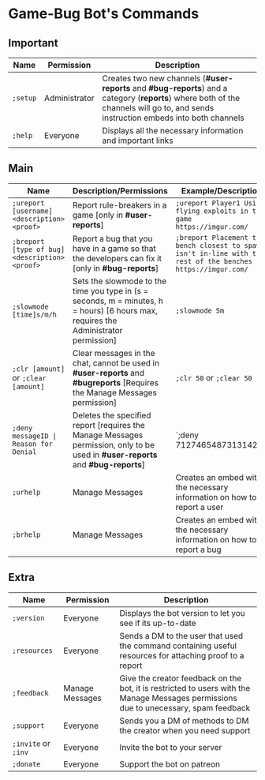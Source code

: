 # Game-Bug Bot's Commands

## Important

| Name | Permission | Description |
| --- | --- | --- |
| `;setup` | Administrator | Creates two new channels (**#user-reports** and **#bug-reports**) and a category (**reports**) where both of the channels will go to, and sends instruction embeds into both channels |
| `;help` | Everyone | Displays all the necessary information and important links |

## Main

| Name | Description/Permissions | Example/Description |
| --- | --- | --- |
| `;ureport [username] <description> <proof>` | Report rule-breakers in a game [only in **#user-reports**] | `;ureport Player1 Using flying exploits in the game https://imgur.com/` |
| `;breport [type of bug] <description> <proof>` | Report a bug that you have in a game so that the developers can fix it [only in **#bug-reports**] | `;breport Placement the bench closest to spawn isn't in-line with the rest of the benches https://imgur.com/` |
| `;slowmode [time]s/m/h` | Sets the slowmode to the time you type in (s = seconds, m = minutes, h = hours) [6 hours max, requires the Administrator permission] | `;slowmode 5m` |
| `;clr [amount]` or `;clear [amount]` | Clear messages in the chat, cannot be used in **#user-reports** and **#bugreports** [Requires the Manage Messages permission] | `;clr 50` or `;clear 50` |
| `;deny messageID \| Reason for Denial` | Deletes the specified report [requires the Manage Messages permission, only to be used in **#user-reports** and **#bug-reports**] | `;deny 712746548731314218 | Not a Bug, please request the feature` |
| `;urhelp` | Manage Messages | Creates an embed with the necessary information on how to report a user |
| `;brhelp` | Manage Messages | Creates an embed with the necessary information on how to report a bug |

## Extra

| Name | Permission | Description |
| --- | --- | --- |
| `;version` | Everyone | Displays the bot version to let you see if its up-to-date |
| `;resources` | Everyone | Sends a DM to the user that used the command containing useful resources for attaching proof to a report |
| `;feedback` | Manage Messages | Give the creator feedback on the bot, it is restricted to users with the Manage Messages permissions due to unecessary, spam feedback |
| `;support` | Everyone | Sends you a DM of methods to DM the creator when you need support |
| `;invite` or `;inv` | Everyone | Invite the bot to your server |
| `;donate` | Everyone | Support the bot on patreon |
